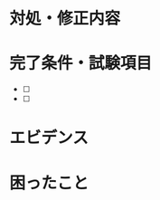 # 対処・修正内容

# 完了条件・試験項目
<!-- チェックをつける-->
- [ ]
- [ ]

# エビデンス
<!-- image貼る or code載せる 出力結果をコピペする etc... -->

# 困ったこと